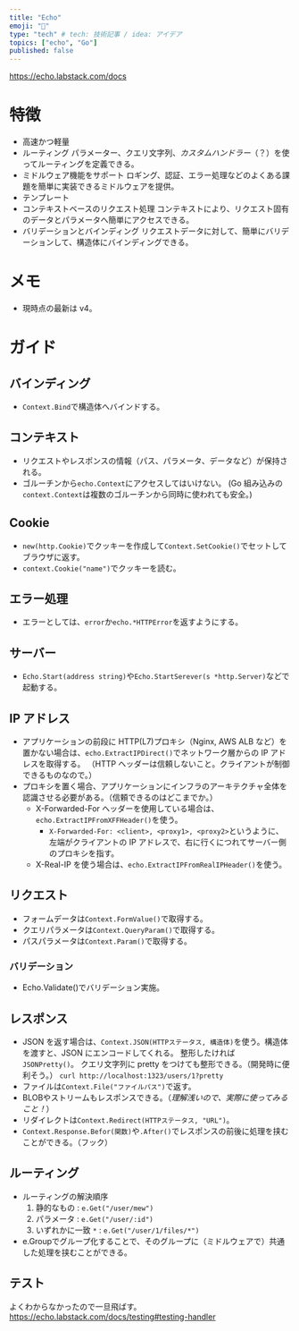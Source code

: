 ```yaml
---
title: "Echo"
emoji: "🙌"
type: "tech" # tech: 技術記事 / idea: アイデア
topics: ["echo", "Go"]
published: false
---
```


https://echo.labstack.com/docs

# 特徴

- 高速かつ軽量
- ルーティング
  パラメーター、クエリ文字列、_カスタムハンドラー_（？）を使ってルーティングを定義できる。
- ミドルウェア機能をサポート
  ロギング、認証、エラー処理などのよくある課題を簡単に実装できるミドルウェアを提供。
- テンプレート
- コンテキストベースのリクエスト処理
  コンテキストにより、リクエスト固有のデータとパラメータへ簡単にアクセスできる。
- バリデーションとバインディング
  リクエストデータに対して、簡単にバリデーションして、構造体にバインディングできる。

# メモ

- 現時点の最新は v4。

# ガイド

## バインディング

- `Context.Bind`で構造体へバインドする。

## コンテキスト

- リクエストやレスポンスの情報（パス、パラメータ、データなど）が保持される。
- ゴルーチンから`echo.Context`にアクセスしてはいけない。
  (Go 組み込みの`context.Context`は複数のゴルーチンから同時に使われても安全。)

## Cookie

- `new(http.Cookie)`でクッキーを作成して`Context.SetCookie()`でセットしてブラウザに返す。
- `context.Cookie("name")`でクッキーを読む。

## エラー処理

- エラーとしては、`error`か`echo.*HTTPError`を返すようにする。

## サーバー

- `Echo.Start(address string)`や`Echo.StartSerever(s *http.Server)`などで起動する。

## IP アドレス

- アプリケーションの前段に HTTP(L7)プロキシ（Nginx, AWS ALB など）を置かない場合は、`echo.ExtractIPDirect()`でネットワーク層からの IP アドレスを取得する。
  （HTTP ヘッダーは信頼しないこと。クライアントが制御できるものなので。）
- プロキシを置く場合、アプリケーションにインフラのアーキテクチャ全体を認識させる必要がある。（信頼できるのはどこまでか。）
  - X-Forwarded-For ヘッダーを使用している場合は、`echo.ExtractIPFromXFFHeader()`を使う。
    - `X-Forwarded-For: <client>, <proxy1>, <proxy2>`というように、左端がクライアントの IP アドレスで、右に行くにつれてサーバー側のプロキシを指す。
  - X-Real-IP を使う場合は、`echo.ExtractIPFromRealIPHeader()`を使う。

## リクエスト

- フォームデータは`Context.FormValue()`で取得する。
- クエリパラメータは`Context.QueryParam()`で取得する。
- パスパラメータは`Context.Param()`で取得する。

### バリデーション

- Echo.Validate()でバリデーション実施。

## レスポンス

- JSON を返す場合は、`Context.JSON(HTTPステータス, 構造体)`を使う。構造体を渡すと、JSON にエンコードしてくれる。
  整形したければ`JSONPretty()`。
  クエリ文字列に pretty をつけても整形できる。（開発時に便利そう。）
  `curl http://localhost:1323/users/1?pretty`
- ファイルは`Context.File("ファイルパス")`で返す。
- BLOBやストリームもレスポンスできる。（*理解浅いので、実際に使ってみること！*）
- リダイレクトは`Context.Redirect(HTTPステータス, "URL")`。
- `Context.Response.Befor(関数)`や`.After()`でレスポンスの前後に処理を挟むことができる。（フック）

## ルーティング
- ルーティングの解決順序
  1. 静的なもの : `e.Get("/user/mew")`
  2. パラメータ : `e.Get("/user/:id")`
  3. いずれかに一致 `*` : `e.Get("/user/1/files/*")`
- e.Groupでグループ化することで、そのグループに（ミドルウェアで）共通した処理を挟むことができる。

## テスト
よくわからなかったので一旦飛ばす。
https://echo.labstack.com/docs/testing#testing-handler

